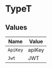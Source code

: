 # TypeT


## Values

| Name     | Value    |
| -------- | -------- |
| `ApiKey` | apiKey   |
| `Jwt`    | JWT      |